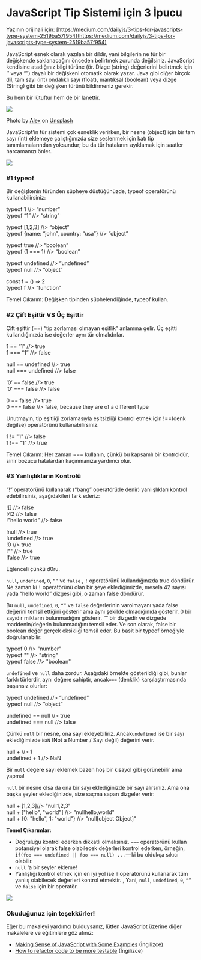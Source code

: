 # JavaScript Tip Sistemi için 3 İpucu

Yazının orijinali için: [https://medium.com/dailyjs/3-tips-for-javascripts-type-system-2519ba57f954](https://medium.com/dailyjs/3-tips-for-javascripts-type-system-2519ba57f954)

JavaScript esnek olarak yazılan bir dildir, yani bilgilerin ne tür bir değişkende saklanacağını önceden belirtmek zorunda değilsiniz. JavaScript kendisine atadığınız bilgi türüne (ör. Dizge (string) değerlerini belirtmek için ‘’ veya “”) dayalı bir değişkeni otomatik olarak yazar. Java gibi diğer birçok dil, tam sayı (int) ondalıklı sayı (float), mantıksal (boolean) veya dizge (String) gibi bir değişken türünü bildirmeniz gerekir.

Bu hem bir lütuftur hem de bir lanettir.

![](https://cdn.hashnode.com/res/hashnode/image/upload/v1659933254163/aRJldyauZ.png)

Photo by [Alex](https://unsplash.com/photos/VxtWBOQjGdI?utm_source=unsplash&utm_medium=referral&utm_content=creditCopyText) on [Unsplash](https://unsplash.com/search/photos/ying-yang?utm_source=unsplash&utm_medium=referral&utm_content=creditCopyText)

JavaScript’in tür sistemi çok esneklik verirken, bir nesne (object) için bir tam sayı (int) eklemeye çalıştığınızda size seslenmek için katı tip tanımlamalarından yoksundur; bu da tür hatalarını ayıklamak için saatler harcamanızı önler.

![](https://cdn.hashnode.com/res/hashnode/image/upload/v1659933255349/xse-i_5Uv.png)

### #1 typeof

Bir değişkenin türünden şüpheye düştüğünüzde, typeof operatörünü kullanabilirsiniz:

typeof 1 //> “number”  
typeof “1” //> “string”

typeof \[1,2,3\] //> “object”  
typeof {name: “john”, country: “usa”} //> “object”  
  
typeof true //> “boolean”  
typeof (1 === 1) //> “boolean”

typeof undefined //> “undefined”  
typeof null //> “object”

const f = () => 2  
typeof f //> “function”

Temel Çıkarım: Değişken tipinden şüphelendiğinde, typeof kullan.

### #2 Çift Eşittir VS Üç Eşittir

Çift eşittir (==) “tip zorlaması olmayan eşitlik” anlamına gelir. Üç eşitti kullandığınızda ise değerler aynı tür olmalıdırlar.

1 == “1” //> true  
1 === “1” //> false

null == undefined //> true  
null === undefined //> false

‘0’ == false //> true  
‘0’ === false //> false

0 == false //> true  
0 === false //> false, because they are of a different type

Unutmayın, tip eşitliği zorlamasıyla eşitsizliği kontrol etmek için !==(denk değilse) operatörünü kullanabilirsiniz.

1 != "1" //> false  
1 !== "1" //> true

Temel Çıkarım: Her zaman === kullanın, çünkü bu kapsamlı bir kontroldür, sinir bozucu hatalardan kaçınmanıza yardımcı olur.

### #3 Yanlışlıkların Kontrolü

“!” operatörünü kullanarak (“bang” operatörüde denir) yanlışlıkları kontrol edebilirsiniz, aşağıdakileri fark ederiz:

!\[\] //> false  
!42 //> false  
!"hello world" //> false

!null //> true  
!undefined //> true  
!0 //> true  
!"" //> true  
!false //> true

Eğlenceli çünkü d0ru.

`null`, `undefined`, `0`, `“”` ve `false` , `!` operatörünü kullandığınızda true döndürür. Ne zaman ki `!` operatörünü olan bir şeye eklediğimizde, mesela 42 sayısı yada “hello world” dizgesi gibi, o zaman false döndürür.

Bu `null`, `undefined`, `0`, `“”` ve `false` değerlerinin varolmayanı yada false değerini temsil ettiğini gösterir ama aynı şekilde olmadığınıda gösterir. 0 bir sayıdır miktarın bulunmadığını gösterir. “” bir dizgedir ve dizgede maddenin/değerin bulunmadığını temsil eder. Ve son olarak, false bir boolean değer gerçek eksikliği temsil eder. Bu basit bir typeof örneğiyle doğrulanabilir:

typeof 0 //> "number"  
typeof "" //> "string"  
typeof false //> "boolean"

`undefined` ve `null` daha zordur. Aşağıdaki örnekte gösterildiği gibi, bunlar farklı türlerdir, aynı değere sahiptir, ancak`===` (denklik) karşılaştırmasında başarısız olurlar:

typeof undefined //> “undefined”  
typeof null //> “object”

undefined == null //> true  
undefined === null //> false

Çünkü `null` bir nesne, ona sayı ekleyebiliriz. Ancak`undefined` ise bir sayı eklediğimizde `NaN` (Not a Number / Sayı değil) değerini verir.

null + //> 1  
undefined + 1 //> NaN

Bir `null` değere sayı eklemek bazen hoş bir kısayol gibi görünebilir ama yapma!

`null` bir nesne olsa da ona bir sayı eklediğinizde bir sayı alırsınız. Ama ona başka şeyler eklediğinizde, size saçma sapan dizgeler verir:

null + \[1,2,3\]//> "null1,2,3"  
null + \["hello", "world"\] //> "nullhello,world"  
null + {0: "hello", 1: "world"} //> "null\[object Object\]"

**Temel Çıkarımlar:**

*   Doğruluğu kontrol ederken dikkatli olmalısınız. `===` operatörünü kullan potansiyel olarak false olabilecek değerleri kontrol ederken, örneğin, `if(foo === undefined || foo === null) ...` — ki bu oldukça sıkıcı olabilir.
*   `null` ‘a bir şeyler ekleme!
*   Yanlışlığı kontrol etmek için en iyi yol ise `!` operatörünü kullanarak tüm yanlış olabilecek değerleri kontrol etmektir. , Yani, `null`, `undefined`, `0`, `“”` ve `false` için bir operatör.

![](https://cdn.hashnode.com/res/hashnode/image/upload/v1659933256286/H5shJfMC0.png)

### Okuduğunuz için teşekkürler!

Eğer bu makaleyi yardımcı bulduysanız, lütfen JavaScript üzerine diğer makalelere ve eğitimlere göz atınız:

*   [Making Sense of JavaScript with Some Examples](https://medium.com/dailyjs/some-examples-to-help-understand-javascripts-closure-372e42fff94d) (İngilizce)
*   [How to refactor code to be more testable](https://medium.com/@xiaoyunyang/how-to-refactor-unwieldy-untestable-code-4a73d75cb80a) (İngilizce)